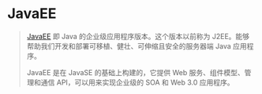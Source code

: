 # JavaEE

> [JavaEE](http://www.oracle.com/technetwork/java/javaee/overview/index.html) 即 Java 的企业级应用程序版本。这个版本以前称为 J2EE。能够帮助我们开发和部署可移植、健壮、可伸缩且安全的服务器端 Java 应用程序。
>
> JavaEE 是在 JavaSE 的基础上构建的，它提供 Web 服务、组件模型、管理和通信 API，可以用来实现企业级的 SOA 和 Web 3.0 应用程序。

